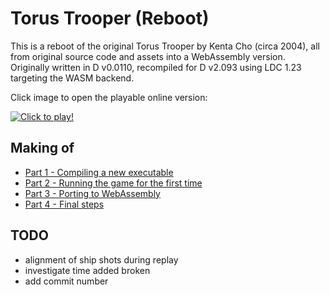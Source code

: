 # Torus Trooper (Reboot)

This is a reboot of the original Torus Trooper by Kenta Cho (circa 2004), all from original source code and assets into a WebAssembly version. Originally written in D v0.0110, recompiled for D v2.093 using LDC 1.23 targeting the WASM backend.

Click image to open the playable online version:

[![Click to play!](https://raw.github.com/speps/tt/master/web/tt.jpg)](https://torustrooper.xyz)

## Making of

* [Part 1 - Compiling a new executable](https://speps.fr/articles/torus-trooper-part1)
* [Part 2 - Running the game for the first time](https://speps.fr/articles/torus-trooper-part2)
* [Part 3 - Porting to WebAssembly](https://speps.fr/articles/torus-trooper-part3)
* [Part 4 - Final steps](https://speps.fr/articles/torus-trooper-part4)

## TODO

- alignment of ship shots during replay
- investigate time added broken
- add commit number
